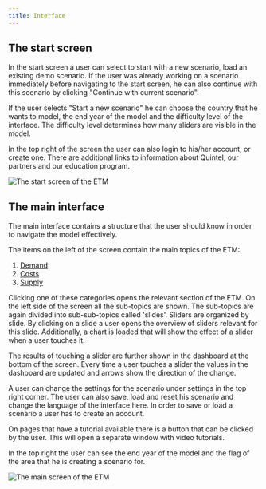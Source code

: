 ```yaml
---
title: Interface
---
```


## The start screen

In the start screen a user can select to start with a new scenario, load an existing demo scenario. If the user was already working on a scenario immediately before navigating to the start screen, he can also continue with this scenario by clicking "Continue with current scenario".

If the user selects "Start a new scenario" he can choose the country that he wants to model, the end year of the model and the difficulty level of the interface. The difficulty level determines how many sliders are visible in the model.

In the top right of the screen the user can also login to his/her account, or create one. There are additional links to information about Quintel, our partners and our education program.

![The start screen of the ETM](/img/docs/Start_screen.png)

## The main interface

The main interface contains a structure that the user should know in order to navigate the model effectively.

The items on the left of the screen contain the main topics of the ETM:

1. [Demand](/demand)
2. [Costs](/costs)
3. [Supply](/supply)

Clicking one of these categories opens the relevant section of the ETM. On the left side of the screen all the sub-topics are shown. The sub-topics are again divided into sub-sub-topics called 'slides'. Sliders are organized by slide. By clicking on a slide a user opens the overview of sliders relevant for this slide. Additionally, a chart is loaded that will show the effect of a slider when a user touches it.

The results of touching a slider are further shown in the dashboard at the bottom of the screen. Every time a user touches a slider the values in the dashboard are updated and arrows show the direction of the change.

A user can change the settings for the scenario under settings in the top right corner. The user can also save, load and reset his scenario and change the language of the interface here. In order to save or load a scenario a user has to create an account.

On pages that have a tutorial available there is a button that can be clicked by the user. This will open a separate window with video tutorials.

In the top right the user can see the end year of the model and the flag of the area that he is creating a scenario for.

![The main screen of the ETM](/img/docs/20110428_main_screen_with_highlights.png)
